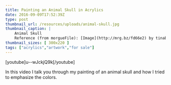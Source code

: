 ```yaml
---
title: Painting an Animal Skull in Acrylics
date: 2016-09-09T17:52:39Z
type: post
thumbnail_url: /resources/uploads/animal-skull.jpg
thumbnail_caption: |
    Animal Skull
    Reference (from morgueFile): [Image](http://mrg.bz/fd66e2) by tinabel
thumbnail_sizes: [ 300x220 ]
tags: ["acrylics","artwork","for sale"]
---
```



[youtube]u--wJckjQ9k[/youtube]

In this video I talk you through my painting of an animal skull and how I tried to emphasize the colors.
